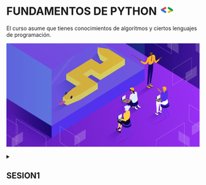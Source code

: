 # FUNDAMENTOS DE PYTHON <img src="https://github.com/aalvaropc/FundamentosPython/blob/main/img/dsc-sticker-files-brackets.png " width="40">
<p>El curso asume que tienes conocimientos de algoritmos y ciertos lenguajes de programación.</p>
<p><img src="https://github.com/aalvaropc/FundamentosPython/blob/main/img/learn-python.png" width="990" height="270"></p>

<details><summary><h2>SESION1</h2></summary>

<details><summary><h3>TIPOS DE DATOS</h3></summary>

- NUMERICOS

| Nombre | Descripción| Ejemplo |
|------|---|---|
| int | números enteros| 23, 1_000_000|
| float | números reales| 4.5, 1. |
| complex | números complejos| 3 + 3j, 1 + 4j|

- SECUENCIALES

| Nombre | Descripción| Ejemplo |
|------|---|---|
| list | secuencia mutable de valores| [23, .1, 1+4j, [1,2,3]]|
| tuple | secuencia inmutable de valores| ("hola", 'como estas') |
| range | secuencia inmutable de números y se usa comúnmente para <br>repetir un número específico de veces en bucles for| range(0,3)|

- TIPO DE SECUENCIA DE TEXTO

| Nombre | Descripción| Ejemplo |
|------|---|---|
| str | Las cadenas implementan todas las operaciones de secuencia <br>comunes, junto a métodos adicionales| "Hello world"|

- TIPO BOOLEANO

| Nombre | Descripción| Ejemplo |
|------|---|---|
| bool | Se utilizan para representar valores de verdad| True, False|

- TIPO DE MAPEO

| Nombre | Descripción| Ejemplo |
|------|---|---|
| dict | asigna valores hash a objetos arbitrarios| {2018 : "juan", 2022: "juana"}|

- TIPOS DE CONJUNTOS

| Nombre | Descripción| Ejemplo |
|------|---|---|
| set | almacena elementos unicos de manera desordenada y son mutables| {5, 8, 1}|
| frozenset | similar a los set, con la excepción de que son inmutables| frozenset({1, 2, 3}) |

- TIPO NONE

| Nombre | Descripción| Ejemplo |
|------|---|---|
| NoneType | Es devuelto por funciones que no devuelven explícitamente un valor| None|

</details>
<details><summary><h3>VARIABLES</h3></summary>

Son contenedores que almacenan valores.

<h3>REGLAS PARA CREAR VARIABLES</h4>

- Debe comenzar con una letra o el carácter de subrayado.

- No puede comenzar con un número.

- Solo puede contener caracteres alfanuméricos y guiones bajos (A-z, 0-9 y _).

- Distinguen entre mayúsculas y minúsculas (nombre, Nombre y NOMBRE son tres variables diferentes).

- Las palabras reservadas (palabras clave) no se pueden usar para nombrar la variable.

<h3>DECLARANDO VARIABLES</h3>

```python
saludo = "hola"
edad = 30
```

<h3>CASTING</h3>

```python
x = str(3)    # x será '3'
y = int(3)    # y será 3
z = float(3)  # z será 3.0
```
</details>

<details><summary><h3>ESTRUCTURA CONDICIONAL IF, ELIF Y ELSE</h3></summary>


</details>
</details>

